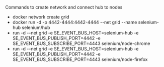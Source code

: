 Commands to create network and connect hub to nodes


- docker network create grid
- docker run -d -p 4442-4444:4442-4444 --net grid --name selenium-hub selenium/hub
- run -d --net grid -e SE_EVENT_BUS_HOST=selenium-hub -e SE_EVENT_BUS_PUBLISH_PORT=4442 -e SE_EVENT_BUS_SUBSCRIBE_PORT=4443 selenium/node-chrome
- run -d --net grid -e SE_EVENT_BUS_HOST=selenium-hub -e SE_EVENT_BUS_PUBLISH_PORT=4442 -e SE_EVENT_BUS_SUBSCRIBE_PORT=4443 selenium/node-firefox